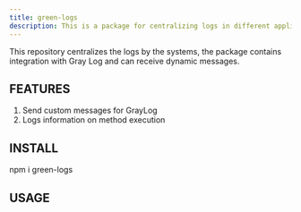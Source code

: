 ```yaml
---
title: green-logs
description: This is a package for centralizing logs in different applications
---
```


This repository centralizes the logs by the systems, the package contains integration with Gray Log and can receive dynamic messages.


## FEATURES
  1. Send custom messages for GrayLog
  2. Logs information on method execution
  


## INSTALL
  npm i green-logs


## USAGE



